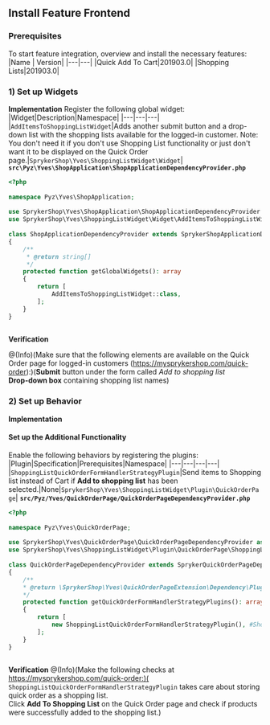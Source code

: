 ## Install Feature Frontend
### Prerequisites

To start feature integration, overview and install the necessary features:
|Name |	Version|
|---|---|
|Quick Add To Cart|201903.0|
|Shopping Lists|201903.0|

### 1) Set up Widgets

**Implementation**
Register the following global widget:
|Widget|Description|Namespace|
|---|---|---|
|`AddItemsToShoppingListWidget`|Adds another submit button and a drop-down list with the shopping lists available for the logged-in customer. Note: You don't need it if you don't use Shopping List functionality or just don't want it to be displayed on the Quick Order page.|`SprykerShop\Yves\ShoppingListWidget\Widget`|
**`src\Pyz\Yves\ShopApplication\ShopApplicationDependencyProvider.php`**
```php
<?php
 
namespace Pyz\Yves\ShopApplication;
 
use SprykerShop\Yves\ShopApplication\ShopApplicationDependencyProvider as SprykerShopApplicationDependencyProvider;
use SprykerShop\Yves\ShoppingListWidget\Widget\AddItemsToShoppingListWidget;
 
class ShopApplicationDependencyProvider extends SprykerShopApplicationDependencyProvider
{
	/**
	 * @return string[]
	 */
	protected function getGlobalWidgets(): array
	{
		return [
			AddItemsToShoppingListWidget::class,
		];
	}
}
		
```

**Verification**

@(Info)(Make sure that the following elements are available on the Quick Order page for logged-in customers (https://mysprykershop.com/quick-order):)(**Submit** button under the form called *Add to shopping list*</br>**Drop-down box** containing shopping list names)

### 2) Set up Behavior
**Implementation**

#### Set up the Additional Functionality

Enable the following behaviors by registering the plugins:
|Plugin|Specification|Prerequisites|Namespace|
|---|---|---|---|
|`ShoppingListQuickOrderFormHandlerStrategyPlugin`|Send items to Shopping list instead of Cart if **Add to shopping list** has been selected.|None|`SprykerShop\Yves\ShoppingListWidget\Plugin\QuickOrderPage`|
**`src/Pyz/Yves/QuickOrderPage/QuickOrderPageDependencyProvider.php`**
```php
<?php
 
namespace Pyz\Yves\QuickOrderPage;
 
use SprykerShop\Yves\QuickOrderPage\QuickOrderPageDependencyProvider as SprykerQuickOrderPageDependencyProvider;
use SprykerShop\Yves\ShoppingListWidget\Plugin\QuickOrderPage\ShoppingListQuickOrderFormHandlerStrategyPlugin;
 
class QuickOrderPageDependencyProvider extends SprykerQuickOrderPageDependencyProvider
{
	/**
	* @return \SprykerShop\Yves\QuickOrderPageExtension\Dependency\Plugin\QuickOrderFormHandlerStrategyPluginInterface[]
	*/
	protected function getQuickOrderFormHandlerStrategyPlugins(): array
	{
		return [
			new ShoppingListQuickOrderFormHandlerStrategyPlugin(), #ShoppingListFeature
		];
	}
}
		
```

**Verification**
@(Info)(Make the following checks at https://mysprykershop.com/quick-order:)( `ShoppingListQuickOrderFormHandlerStrategyPlugin` takes care about storing quick order as a shopping list. </br>Click **Add To Shopping List** on the Quick Order page and check if products were successfully added to the shopping list.)

<!-- Last review date: Mar 28, 2019 by Dmitry Lymarenko, Yuliia Boiko-->